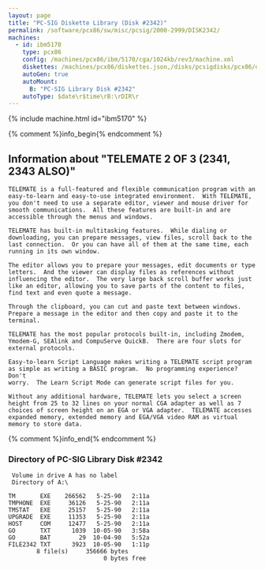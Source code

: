 ```yaml
---
layout: page
title: "PC-SIG Diskette Library (Disk #2342)"
permalink: /software/pcx86/sw/misc/pcsig/2000-2999/DISK2342/
machines:
  - id: ibm5170
    type: pcx86
    config: /machines/pcx86/ibm/5170/cga/1024kb/rev3/machine.xml
    diskettes: /machines/pcx86/diskettes.json,/disks/pcsigdisks/pcx86/diskettes.json
    autoGen: true
    autoMount:
      B: "PC-SIG Library Disk #2342"
    autoType: $date\r$time\rB:\rDIR\r
---
```


{% include machine.html id="ibm5170" %}

{% comment %}info_begin{% endcomment %}

## Information about "TELEMATE 2 OF 3 (2341, 2343 ALSO)"

    TELEMATE is a full-featured and flexible communication program with an
    easy-to-learn and easy-to-use integrated environment.  With TELEMATE,
    you don't need to use a separate editor, viewer and mouse driver for
    smooth communications.  All these features are built-in and are
    accessible through the menus and windows.
    
    TELEMATE has built-in multitasking features.  While dialing or
    downloading, you can prepare messages, view files, scroll back to the
    last connection.  Or you can have all of them at the same time, each
    running in its own window.
    
    The editor allows you to prepare your messages, edit documents or type
    letters.  And the viewer can display files as references without
    influencing the editor.  The very large back scroll buffer works just
    like an editor, allowing you to save parts of the content to files,
    find text and even quote a message.
    
    Through the clipboard, you can cut and paste text between windows.
    Prepare a message in the editor and then copy and paste it to the
    terminal.
    
    TELEMATE has the most popular protocols built-in, including Zmodem,
    Ymodem-G, SEAlink and CompuServe QuickB.  There are four slots for
    external protocols.
    
    Easy-to-learn Script Language makes writing a TELEMATE script program
    as simple as writing a BASIC program.  No programming experience? Don't
    worry.  The Learn Script Mode can generate script files for you.
    
    Without any additional hardware, TELEMATE lets you select a screen
    height from 25 to 32 lines on your normal CGA adapter as well as 7
    choices of screen height on an EGA or VGA adapter.  TELEMATE accesses
    expanded memory, extended memory and EGA/VGA video RAM as virtual
    memory to store data.
{% comment %}info_end{% endcomment %}


### Directory of PC-SIG Library Disk #2342

     Volume in drive A has no label
     Directory of A:\

    TM       EXE    266562   5-25-90   2:11a
    TMPHONE  EXE     36126   5-25-90   2:11a
    TMSTAT   EXE     25157   5-25-90   2:11a
    UPGRADE  EXE     11353   5-25-90   2:11a
    HOST     COM     12477   5-25-90   2:11a
    GO       TXT      1039  10-05-90   3:58a
    GO       BAT        29  10-04-90   5:52a
    FILE2342 TXT      3923  10-05-90   1:11p
            8 file(s)     356666 bytes
                               0 bytes free
